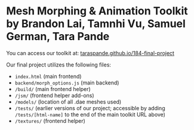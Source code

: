 # Mesh Morphing & Animation Toolkit <br> by Brandon Lai, Tamnhi Vu, Samuel German, Tara Pande

You can access our toolkit at: [taraspande.github.io/184-final-project](https://taraspande.github.io/184-final-project/)

Our final project utilizes the following files:
- `index.html` (main frontend)
- `backend/morph_options.js` (main backend)
- `/build/` (main frontend helper)
- `/jsm/` (frontend helper add-ons)
- `/models/` (location of all .dae meshes used)
- `/tests/` (earlier versions of our project; accessible by adding `/tests/[html-name]` to the end of the main toolkit URL above)
- `/textures/` (frontend helper)
